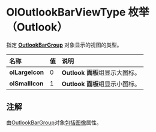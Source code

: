 
# OlOutlookBarViewType 枚举 （Outlook）

指定  **[OutlookBarGroup](4ccc4213-5a57-7a8b-4ce5-869a096bd096.md)** 对象显示的视图的类型。



|**名称**|**值**|**说明**|
|:-----|:-----|:-----|
|**olLargeIcon**|0|**Outlook 面板**组显示大图标。|
|**olSmallIcon**|1|**Outlook 面板**组显示小图标。|

## 注解

由[OutlookBarGroup](4ccc4213-5a57-7a8b-4ce5-869a096bd096.md)对象[包括图像](71925c37-4664-290f-6caf-7e4d443ae908.md)属性。

